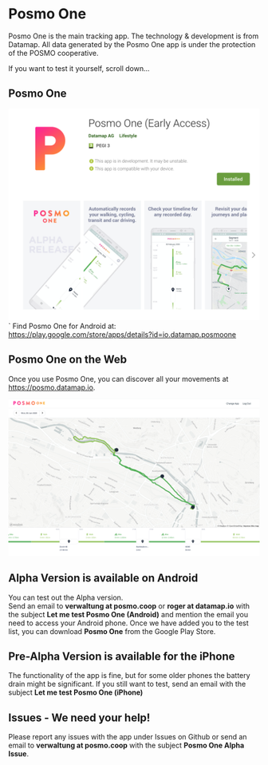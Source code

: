 # Posmo One
Posmo One is the main tracking app. The technology & development is from Datamap. 
All data generated by the Posmo One app is under the protection of the POSMO cooperative.  

If you want to test it yourself, scroll down...

## Posmo One 
![Posmo One on Play Store](https://raw.githubusercontent.com/posmocoop/posmo_one/master/posmo_one_on_play_store.png)`
Find Posmo One for Android at: https://play.google.com/store/apps/details?id=io.datamap.posmoone


## Posmo One on the Web
Once you use Posmo One, you can discover all your movements at https://posmo.datamap.io.            
                  
![Posmo One on the Web](https://github.com/posmocoop/posmo_one/blob/master/posmo_one_on_the_web.png)


## Alpha Version is available on Android 
You can test out the Alpha version.      
Send an email to **verwaltung at posmo.coop** or **roger at datamap.io** with the subject **Let me test Posmo One (Android)** and mention the email you need to access your Android phone. 
Once we have added you to the test list, you can download **Posmo One** from the Google Play Store.

## Pre-Alpha Version is available for the iPhone
The functionality of the app is fine, but for some older phones the battery drain might be significant. 
If you still want to test, send an email with the subject **Let me test Posmo One (iPhone)** 

## Issues - We need your help!
Please report any issues with the app under Issues on Github or send an email to **verwaltung at posmo.coop** with the subject **Posmo One Alpha Issue**.

